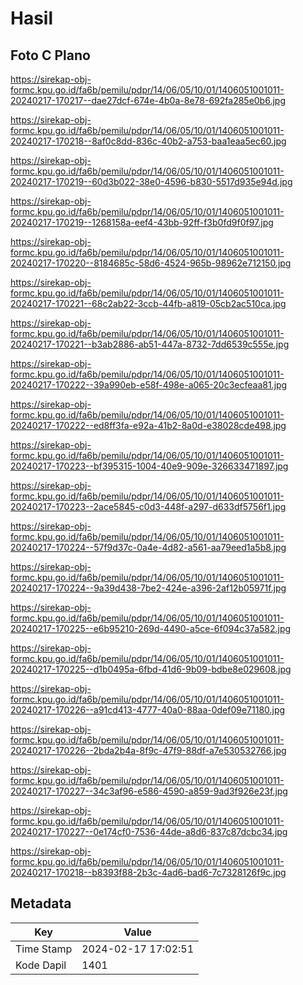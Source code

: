 # Hasil

## Foto C Plano

https://sirekap-obj-formc.kpu.go.id/fa6b/pemilu/pdpr/14/06/05/10/01/1406051001011-20240217-170217--dae27dcf-674e-4b0a-8e78-692fa285e0b6.jpg

https://sirekap-obj-formc.kpu.go.id/fa6b/pemilu/pdpr/14/06/05/10/01/1406051001011-20240217-170218--8af0c8dd-836c-40b2-a753-baa1eaa5ec60.jpg

https://sirekap-obj-formc.kpu.go.id/fa6b/pemilu/pdpr/14/06/05/10/01/1406051001011-20240217-170219--60d3b022-38e0-4596-b830-5517d935e94d.jpg

https://sirekap-obj-formc.kpu.go.id/fa6b/pemilu/pdpr/14/06/05/10/01/1406051001011-20240217-170219--1268158a-eef4-43bb-92ff-f3b0fd9f0f97.jpg

https://sirekap-obj-formc.kpu.go.id/fa6b/pemilu/pdpr/14/06/05/10/01/1406051001011-20240217-170220--8184685c-58d6-4524-965b-98962e712150.jpg

https://sirekap-obj-formc.kpu.go.id/fa6b/pemilu/pdpr/14/06/05/10/01/1406051001011-20240217-170221--68c2ab22-3ccb-44fb-a819-05cb2ac510ca.jpg

https://sirekap-obj-formc.kpu.go.id/fa6b/pemilu/pdpr/14/06/05/10/01/1406051001011-20240217-170221--b3ab2886-ab51-447a-8732-7dd6539c555e.jpg

https://sirekap-obj-formc.kpu.go.id/fa6b/pemilu/pdpr/14/06/05/10/01/1406051001011-20240217-170222--39a990eb-e58f-498e-a065-20c3ecfeaa81.jpg

https://sirekap-obj-formc.kpu.go.id/fa6b/pemilu/pdpr/14/06/05/10/01/1406051001011-20240217-170222--ed8ff3fa-e92a-41b2-8a0d-e38028cde498.jpg

https://sirekap-obj-formc.kpu.go.id/fa6b/pemilu/pdpr/14/06/05/10/01/1406051001011-20240217-170223--bf395315-1004-40e9-909e-326633471897.jpg

https://sirekap-obj-formc.kpu.go.id/fa6b/pemilu/pdpr/14/06/05/10/01/1406051001011-20240217-170223--2ace5845-c0d3-448f-a297-d633df5756f1.jpg

https://sirekap-obj-formc.kpu.go.id/fa6b/pemilu/pdpr/14/06/05/10/01/1406051001011-20240217-170224--57f9d37c-0a4e-4d82-a561-aa79eed1a5b8.jpg

https://sirekap-obj-formc.kpu.go.id/fa6b/pemilu/pdpr/14/06/05/10/01/1406051001011-20240217-170224--9a39d438-7be2-424e-a396-2af12b05971f.jpg

https://sirekap-obj-formc.kpu.go.id/fa6b/pemilu/pdpr/14/06/05/10/01/1406051001011-20240217-170225--e6b95210-269d-4490-a5ce-6f094c37a582.jpg

https://sirekap-obj-formc.kpu.go.id/fa6b/pemilu/pdpr/14/06/05/10/01/1406051001011-20240217-170225--d1b0495a-6fbd-41d6-9b09-bdbe8e029608.jpg

https://sirekap-obj-formc.kpu.go.id/fa6b/pemilu/pdpr/14/06/05/10/01/1406051001011-20240217-170226--a91cd413-4777-40a0-88aa-0def09e71180.jpg

https://sirekap-obj-formc.kpu.go.id/fa6b/pemilu/pdpr/14/06/05/10/01/1406051001011-20240217-170226--2bda2b4a-8f9c-47f9-88df-a7e530532766.jpg

https://sirekap-obj-formc.kpu.go.id/fa6b/pemilu/pdpr/14/06/05/10/01/1406051001011-20240217-170227--34c3af96-e586-4590-a859-9ad3f926e23f.jpg

https://sirekap-obj-formc.kpu.go.id/fa6b/pemilu/pdpr/14/06/05/10/01/1406051001011-20240217-170227--0e174cf0-7536-44de-a8d6-837c87dcbc34.jpg

https://sirekap-obj-formc.kpu.go.id/fa6b/pemilu/pdpr/14/06/05/10/01/1406051001011-20240217-170218--b8393f88-2b3c-4ad6-bad6-7c7328126f9c.jpg


## Metadata

| Key        | Value               |
| ---------- | ------------------- |
| Time Stamp | 2024-02-17 17:02:51 |
| Kode Dapil | 1401                |



